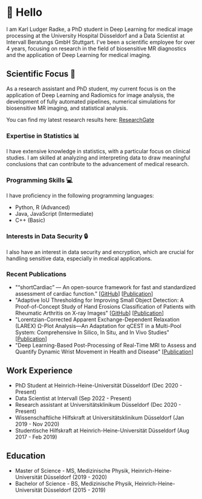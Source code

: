 # 👋 Hello

I am Karl Ludger Radke, a PhD student in Deep Learning for medical image processing at the University Hospital Düsseldorf and a Data Scientist at Intervall Beratungs GmbH Stuttgart. I've been a scientific employee for over 4 years, focusing on research in the field of biosensitive MR diagnostics and the application of Deep Learning for medical imaging.

## Scientific Focus 👀 

As a research assistant and PhD student, my current focus is on the application of Deep Learning and Radiomics for image analysis, the development of fully automated pipelines, numerical simulations for biosensitive MR imaging, and statistical analysis.

You can find my latest research results here: [ResearchGate](https://www.researchgate.net/profile/Karl-Radke-2)

### Expertise in Statistics 📊

I have extensive knowledge in statistics, with a particular focus on clinical studies. I am skilled at analyzing and interpreting data to draw meaningful conclusions that can contribute to the advancement of medical research.

### Programming Skills 💻

I have proficiency in the following programming languages:

- Python, R (Advanced)
- Java, JavaScript (Intermediate)
- C++ (Basic)

### Interests in Data Security 🔒

I also have an interest in data security and encryption, which are crucial for handling sensitive data, especially in medical applications.
### Recent Publications

* "“shortCardiac” — An open-source framework for fast and standardized assessment of cardiac function." [[GitHub](https://github.com/MPR-UKD/shortCardiac)] [[Publication](https://www.softxjournal.com/article/S2352-7110(23)00149-8/fulltext)]
* "Adaptive IoU Thresholding for Improving Small Object Detection: A Proof-of-Concept Study of Hand Erosions Classification of Patients with Rheumatic Arthritis on X-ray Images" [[GitHub](https://github.com/MPR-UKD/Adaptive-IoU-RetinaNet)] [[Publication](https://www.mdpi.com/2075-4418/13/1/104)]
* "Lorentzian-Corrected Apparent Exchange-Dependent Relaxation (LAREX) Ω-Plot Analysis—An Adaptation for qCEST in a Multi-Pool System: Comprehensive In Silico, In Situ, and In Vivo Studies" [[Publication](https://www.mdpi.com/1422-0067/23/13/6920)]
* "Deep Learning-Based Post-Processing of Real-Time MRI to Assess and Quantify Dynamic Wrist Movement in Health and Disease" [[Publication](https://www.mdpi.com/2075-4418/11/6/1077)]

## Work Experience
* PhD Student at Heinrich-Heine-Universität Düsseldorf (Dec 2020 - Present)
* Data Scientist at Intervall (Sep 2022 - Present)
* Research assistant at Universitätsklinikum Düsseldorf (Dec 2020 - Present)
* Wissenschaftliche Hilfskraft at Universitätsklinikum Düsseldorf (Jan 2019 - Nov 2020)
* Studentische Hilfskraft at Heinrich-Heine-Universität Düsseldorf (Aug 2017 - Feb 2019)

## Education
* Master of Science - MS, Medizinische Physik, Heinrich-Heine-Universität Düsseldorf (2019 - 2020)
* Bachelor of Science - BS, Medizinische Physik, Heinrich-Heine-Universität Düsseldorf (2015 - 2019)

